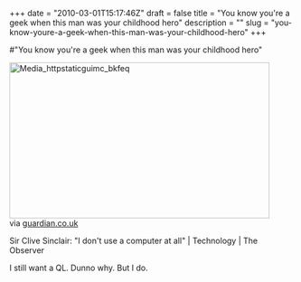 +++
date = "2010-03-01T15:17:46Z"
draft = false
title = "You know you're a geek when this man was your childhood hero"
description = ""
slug = "you-know-youre-a-geek-when-this-man-was-your-childhood-hero"
+++

#"You know you're a geek when this man was your childhood hero"


 <div class="posterous_bookmarklet_entry">
 <div class='p_embed p_image_embed'>
<img alt="Media_httpstaticguimc_bkfeq" height="276" src="http://getfile5.posterous.com/getfile/files.posterous.com/conoroneill/ForshwohvIIGFGcgDuzwkdayrGHIqCBDqJCspjqbneabkqmqsqdfozdjyGDJ/media_httpstaticguimc_bkFeq.jpg.scaled500.jpg" width="460" />
</div>


<div class="posterous_quote_citation">via <a href="http://www.guardian.co.uk/technology/2010/feb/28/clive-sinclair-interview-simon-garfield">guardian.co.uk</a></div>
 <p>Sir Clive Sinclair: "I don't use a computer at all" | Technology | The Observer
</p><p>I still want a QL. Dunno why. But I do.</p></div>
 